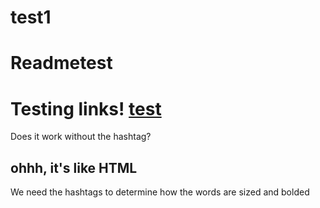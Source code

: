 # test1
# Readmetest
# Testing links! [test](https://www.google.com/)
Does it work without the hashtag?
## ohhh, it's like HTML
We need the hashtags to determine how the words are sized and bolded
